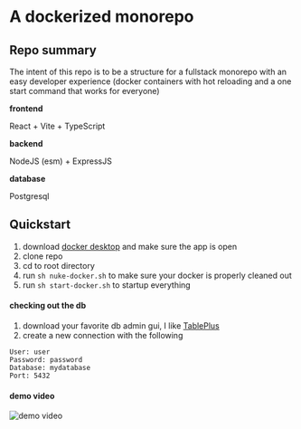 # A dockerized monorepo

## Repo summary

The intent of this repo is to be a structure for a fullstack monorepo with an easy developer experience (docker containers with hot reloading and a one start command that works for everyone)

**frontend**

React + Vite + TypeScript

**backend**

NodeJS (esm) + ExpressJS

**database**

Postgresql

## Quickstart

1. download [docker desktop](https://www.docker.com/products/docker-desktop/) and make sure the app is open
2. clone repo
3. cd to root directory
4. run `sh nuke-docker.sh` to make sure your docker is properly cleaned out
5. run `sh start-docker.sh` to startup everything

#### checking out the db

1. download your favorite db admin gui, I like [TablePlus](https://tableplus.com/)
2. create a new connection with the following

```text
User: user
Password: password
Database: mydatabase
Port: 5432
```

#### demo video

![demo video](./demo-video-monorepo-dockerized-.gif)
